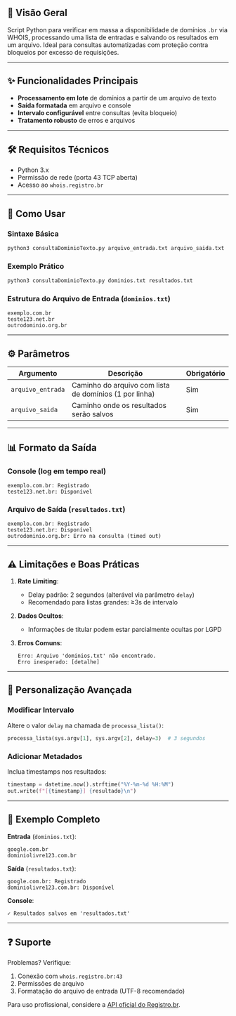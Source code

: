 
## 📌 Visão Geral
Script Python para verificar em massa a disponibilidade de domínios `.br` via WHOIS, processando uma lista de entradas e salvando os resultados em um arquivo. Ideal para consultas automatizadas com proteção contra bloqueios por excesso de requisições.

---

## ✨ Funcionalidades Principais
- **Processamento em lote** de domínios a partir de um arquivo de texto
- **Saída formatada** em arquivo e console
- **Intervalo configurável** entre consultas (evita bloqueio)
- **Tratamento robusto** de erros e arquivos

---

## 🛠️ Requisitos Técnicos
- Python 3.x
- Permissão de rede (porta 43 TCP aberta)
- Acesso ao `whois.registro.br`

---

## 🚀 Como Usar

### Sintaxe Básica
```bash
python3 consultaDominioTexto.py arquivo_entrada.txt arquivo_saida.txt
```

### Exemplo Prático
```bash
python3 consultaDominioTexto.py dominios.txt resultados.txt
```

### Estrutura do Arquivo de Entrada (`dominios.txt`)
```text
exemplo.com.br
teste123.net.br
outrodominio.org.br
```

---

## ⚙️ Parâmetros
| Argumento          | Descrição                          | Obrigatório |
|--------------------|------------------------------------|-------------|
| `arquivo_entrada`  | Caminho do arquivo com lista de domínios (1 por linha) | Sim |
| `arquivo_saida`    | Caminho onde os resultados serão salvos | Sim |

---

## 📊 Formato da Saída
### Console (log em tempo real)
```text
exemplo.com.br: Registrado
teste123.net.br: Disponível
```

### Arquivo de Saída (`resultados.txt`)
```text
exemplo.com.br: Registrado
teste123.net.br: Disponível
outrodominio.org.br: Erro na consulta (timed out)
```

---

## ⚠️ Limitações e Boas Práticas
1. **Rate Limiting**:
   - Delay padrão: 2 segundos (alterável via parâmetro `delay`)
   - Recomendado para listas grandes: ≥3s de intervalo

2. **Dados Ocultos**:
   - Informações de titular podem estar parcialmente ocultas por LGPD

3. **Erros Comuns**:
   ```text
   Erro: Arquivo 'dominios.txt' não encontrado.
   Erro inesperado: [detalhe]
   ```

---

## 🔧 Personalização Avançada
### Modificar Intervalo
Altere o valor `delay` na chamada de `processa_lista()`:
```python
processa_lista(sys.argv[1], sys.argv[2], delay=3)  # 3 segundos
```

### Adicionar Metadados
Inclua timestamps nos resultados:
```python
timestamp = datetime.now().strftime("%Y-%m-%d %H:%M")
out.write(f"[{timestamp}] {resultado}\n")
```

---

## 📌 Exemplo Completo
**Entrada** (`dominios.txt`):
```text
google.com.br
dominiolivre123.com.br
```

**Saída** (`resultados.txt`):
```text
google.com.br: Registrado
dominiolivre123.com.br: Disponível
```

**Console**:
```text
✓ Resultados salvos em 'resultados.txt'
```

---

## ❓ Suporte
Problemas? Verifique:
1. Conexão com `whois.registro.br:43`
2. Permissões de arquivo
3. Formatação do arquivo de entrada (UTF-8 recomendado)

Para uso profissional, considere a [API oficial do Registro.br](https://registro.br/tecnologia/ferramentas/api/).
